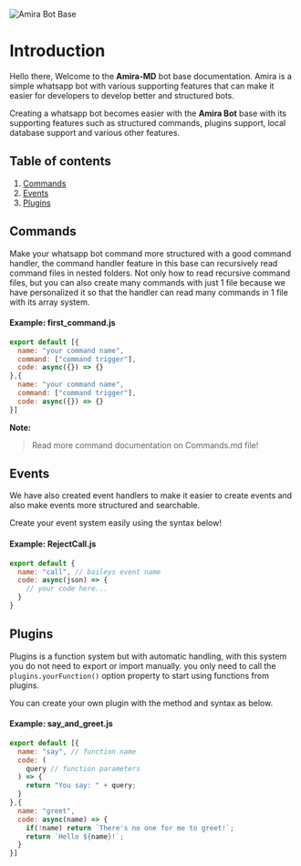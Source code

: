 ![Amira Bot Base](https://telegra.ph/file/54cbfb6c7f6b2d69f85cd.jpg)

# Introduction
Hello there, Welcome to the **Amira-MD** bot base documentation. Amira is a simple whatsapp bot with various supporting features that can make it easier for developers to develop better and structured bots.

Creating a whatsapp bot becomes easier with the **Amira Bot** base with its supporting features such as structured commands, plugins support, local database support and various other features.


## Table of contents

1. [Commands](#commands)
2. [Events](#events)
3. [Plugins](#plugins)


## Commands
Make your whatsapp bot command more structured with a good command handler, the command handler feature in this base can recursively read command files in nested folders. Not only how to read recursive command files, but you can also create many commands with just 1 file because we have personalized it so that the handler can read many commands in 1 file with its array system.

#### Example: first_command.js
```js
export default [{
  name: "your command name",
  command: ["command trigger"],
  code: async({}) => {}
},{
  name: "your command name",
  command: ["command trigger"],
  code: async({}) => {}
}]
```

**Note:**
> Read more command documentation on Commands.md file!

## Events
We have also created event handlers to make it easier to create events and also make events more structured and searchable.

Create your event system easily using the syntax below!
#### Example: RejectCall.js
```js
export default {
  name: "call", // baileys event name
  code: async(json) => {
    // your code here...
  }
}
```

## Plugins
Plugins is a function system but with automatic handling, with this system you do not need to export or import manually. you only need to call the `plugins.yourFunction()` option property to start using functions from plugins.

You can create your own plugin with the method and syntax as below.
#### Example: say_and_greet.js
```js
export default [{
  name: "say", // function name
  code: (
    query // function parameters
  ) => {
    return "You say: " + query;
  }
},{
  name: "greet",
  code: async(name) => {
    if(!name) return `There's no one for me to greet!`;
    return `Hello ${name}!`;
  }
}]
```
